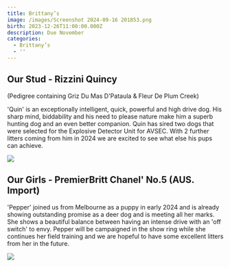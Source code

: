 ```yaml
---
title: Brittany’s
image: /images/Screenshot 2024-09-16 201853.png
birth: 2023-12-26T11:00:00.000Z
description: Due November
categories:
  - Brittany’s
  - ''
---
```


## Our Stud - Rizzini Quincy 

(Pedigree containing Griz Du Mas D'Pataula & Fleur De Plum Creek)

'Quin' is an exceptionally intelligent, quick, powerful and high drive dog. His sharp mind, biddability and his need to please nature make him a superb hunting dog and an even better companion. Quin has sired two dogs that were selected for the Explosive Detector Unit for AVSEC. With 2 further litters coming from him in 2024 we are excited to see what else his pups can achieve.  

![](/images/IMG_4260.jpg)

## Our Girls - PremierBritt Chanel' No.5 (AUS. Import)

'Pepper' joined us from Melbourne as a puppy in early 2024 and is already showing outstanding promise as a deer dog and is meeting all her marks. She shows a beautiful balance between having an intense drive with an 'off switch' to envy. Pepper will be campaigned in the show ring while she continues her field training and we are hopeful to have some excellent litters from her in the future.

![](/images/312244476_2400452980121071_3031482424269999733_n.jpg)
